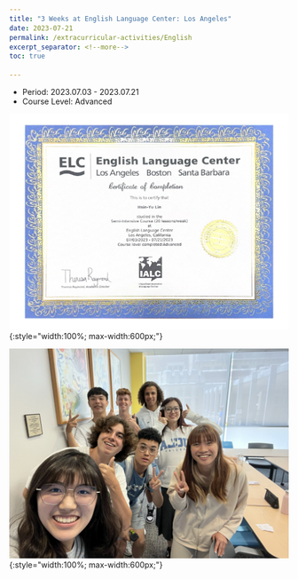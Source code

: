 ```yaml
---
title: "3 Weeks at English Language Center: Los Angeles"
date: 2023-07-21
permalink: /extracurricular-activities/English
excerpt_separator: <!--more-->
toc: true

---
```




<!-- ---
title: "A Bridge-based Compression Algorithm for Topological Quantum Circuits [DAC 2021] [TCAD 2022]"
collection: Quantum-related
type: "Quantum-related"
permalink: /projects/bridge
venue: "Electronic Design Automation Lab (Prof. Yao-Wen Chang)"
date: 2019-11-01
location: "National Taiwan University, Taiwan"
--- -->


* Period: 2023.07.03 - 2023.07.21
* Course Level: Advanced

<!--more-->
![Picture](/images/page-0001.jpg){:style="width:100%; max-width:600px;"}

![Picture](/images/IMG_8993.jpeg){:style="width:100%; max-width:600px;"}
<!-- [More information here]() -->




